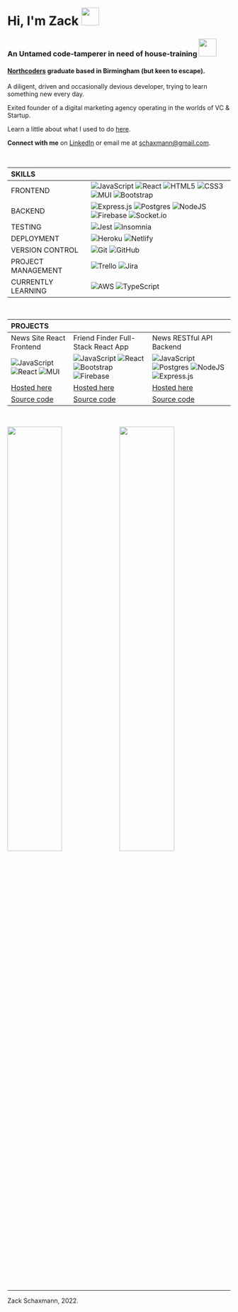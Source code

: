 # **Hi, I'm Zack** <img src="https://i.imgur.com/lFNs8I1.gif" width="40">

### **An Untamed code-tamperer in need of house-training** <img src="https://i.imgur.com/tpRGzGY.gif" width="40">

#### [Northcoders](https://northcoders.com/) graduate based in Birmingham (but keen to escape).

A diligent, driven and occasionally devious developer, trying to learn something new every day.

Exited founder of a digital marketing agency operating in the worlds of VC & Startup.

Learn a little about what I used to do [here](https://player.vimeo.com/video/642297965).

**Connect with me** on [LinkedIn](https://www.linkedin.com/in/schaxmann/) or email me at [schaxmann@gmail.com](mailto:schaxmann@gmail.com).

<br>

| SKILLS             |                                                                                                                                                                                                                                                                                                                                                                                                                                                                                                                                                                                                                                                                                       |
| :----------------- | ------------------------------------------------------------------------------------------------------------------------------------------------------------------------------------------------------------------------------------------------------------------------------------------------------------------------------------------------------------------------------------------------------------------------------------------------------------------------------------------------------------------------------------------------------------------------------------------------------------------------------------------------------------------------------------- |
| FRONTEND           | ![JavaScript](https://img.shields.io/badge/javascript-%23323330.svg?style=for-the-badge&logo=javascript&logoColor=%23F7DF1E) ![React](https://img.shields.io/badge/react-%2320232a.svg?style=for-the-badge&logo=react&logoColor=%2361DAFB) ![HTML5](https://img.shields.io/badge/html5-%23E34F26.svg?style=for-the-badge&logo=html5&logoColor=white) ![CSS3](https://img.shields.io/badge/css3-%231572B6.svg?style=for-the-badge&logo=css3&logoColor=white) ![MUI](https://img.shields.io/badge/MUI-%230081CB.svg?style=for-the-badge&logo=mui&logoColor=white) ![Bootstrap](https://img.shields.io/badge/bootstrap-%23563D7C.svg?style=for-the-badge&logo=bootstrap&logoColor=white) |
| BACKEND            | ![Express.js](https://img.shields.io/badge/express.js-%23404d59.svg?style=for-the-badge&logo=express&logoColor=%2361DAFB) ![Postgres](https://img.shields.io/badge/postgres-%23316192.svg?style=for-the-badge&logo=postgresql&logoColor=white) ![NodeJS](https://img.shields.io/badge/node.js-6DA55F?style=for-the-badge&logo=node.js&logoColor=white) ![Firebase](https://img.shields.io/badge/firebase-%23039BE5.svg?style=for-the-badge&logo=firebase) ![Socket.io](https://img.shields.io/badge/Socket.io-black?style=for-the-badge&logo=socket.io&badgeColor=010101)                                                                                                             |
| TESTING            | ![Jest](https://img.shields.io/badge/-jest-%23C21325?style=for-the-badge&logo=jest&logoColor=white) ![Insomnia](https://img.shields.io/badge/Insomnia-black?style=for-the-badge&logo=insomnia&logoColor=5849BE)                                                                                                                                                                                                                                                                                                                                                                                                                                                                       |
| DEPLOYMENT         | ![Heroku](https://img.shields.io/badge/heroku-%23430098.svg?style=for-the-badge&logo=heroku&logoColor=white) ![Netlify](https://img.shields.io/badge/netlify-%23000000.svg?style=for-the-badge&logo=netlify&logoColor=#00C7B7)                                                                                                                                                                                                                                                                                                                                        |
| VERSION CONTROL    | ![Git](https://img.shields.io/badge/git-%23F05033.svg?style=for-the-badge&logo=git&logoColor=white) ![GitHub](https://img.shields.io/badge/github-%23121011.svg?style=for-the-badge&logo=github&logoColor=white)                                                                                                                                                                                                                                                                                                                                                                                                                                                                      |
| PROJECT MANAGEMENT | ![Trello](https://img.shields.io/badge/Trello-%23026AA7.svg?style=for-the-badge&logo=Trello&logoColor=white) ![Jira](https://img.shields.io/badge/jira-%230A0FFF.svg?style=for-the-badge&logo=jira&logoColor=white)                                                                                                                                                                                                                                                                                                                                                                                                                                                                   |
| CURRENTLY LEARNING | ![AWS](https://img.shields.io/badge/AWS-%23FF9900.svg?style=for-the-badge&logo=amazon-aws&logoColor=white) ![TypeScript](https://img.shields.io/badge/typescript-%23007ACC.svg?style=for-the-badge&logo=typescript&logoColor=white)                                                                                                                                                                                                                                                                                                                                                                                                                                                   |

<br>

| PROJECTS                                                                                                                                                                                                                                                                                                                                       |                                                                                                                                                                                                                                                                                                                                                                                                                                                                     |                                                                                                                                                                                                                                                                                                                                                                                                                                                                                     |
| :--------------------------------------------------------------------------------------------------------------------------------------------------------------------------------------------------------------------------------------------------------------------------------------------------------------------------------------------- | ------------------------------------------------------------------------------------------------------------------------------------------------------------------------------------------------------------------------------------------------------------------------------------------------------------------------------------------------------------------------------------------------------------------------------------------------------------------- | ----------------------------------------------------------------------------------------------------------------------------------------------------------------------------------------------------------------------------------------------------------------------------------------------------------------------------------------------------------------------------------------------------------------------------------------------------------------------------------- |
| News Site React Frontend                                                                                                                                                                                                                                                                                                                       | Friend Finder Full-Stack React App                                                                                                                                                                                                                                                                                                                                                                                                                                  | News RESTful API Backend                                                                                                                                                                                                                                                                                                                                                                                                                                                            |
| ![JavaScript](https://img.shields.io/badge/javascript-%23323330.svg?style=for-the-badge&logo=javascript&logoColor=%23F7DF1E) ![React](https://img.shields.io/badge/react-%2320232a.svg?style=for-the-badge&logo=react&logoColor=%2361DAFB) ![MUI](https://img.shields.io/badge/MUI-%230081CB.svg?style=for-the-badge&logo=mui&logoColor=white) | ![JavaScript](https://img.shields.io/badge/javascript-%23323330.svg?style=for-the-badge&logo=javascript&logoColor=%23F7DF1E) ![React](https://img.shields.io/badge/react-%2320232a.svg?style=for-the-badge&logo=react&logoColor=%2361DAFB) ![Bootstrap](https://img.shields.io/badge/bootstrap-%23563D7C.svg?style=for-the-badge&logo=bootstrap&logoColor=white) ![Firebase](https://img.shields.io/badge/firebase-%23039BE5.svg?style=for-the-badge&logo=firebase) | ![JavaScript](https://img.shields.io/badge/javascript-%23323330.svg?style=for-the-badge&logo=javascript&logoColor=%23F7DF1E) ![Postgres](https://img.shields.io/badge/postgres-%23316192.svg?style=for-the-badge&logo=postgresql&logoColor=white) ![NodeJS](https://img.shields.io/badge/node.js-6DA55F?style=for-the-badge&logo=node.js&logoColor=white) ![Express.js](https://img.shields.io/badge/express.js-%23404d59.svg?style=for-the-badge&logo=express&logoColor=%2361DAFB) |
| [Hosted here](https://schaxmann-no-news.netlify.app)                                                                                                                                                                                                                                                                                           | [Hosted here](https://schaxmann-just-friends.netlify.app)                                                                                                                                                                                                                                                                                                                                                                                                  | [Hosted here](https://schaxmann-news.herokuapp.com/api)                                                                                                                                                                                                                                                                                                                                                                                                                             |
| [Source code](https://github.com/schaxmann/no-news-react-frontend)                                                                                                                                                                                                                                                                             | [Source code](https://github.com/schaxmann/just-friends)                                                                                                                                                                                                                                                                                                                                                                                                            | [Source code](https://github.com/schaxmann/My-RESTful-API)                                                                                                                                                                                                                                                                                                                                                                                                                          |

<br>

<p align="left">
  <img width="49.5%" src="https://github-readme-streak-stats.herokuapp.com/?user=schaxmann&theme=highcontrast&date_format=M%20j%5B%2C%20Y%5D"> 
  <img width="49.5%" src="https://github-readme-stats.vercel.app/api?username=schaxmann&show_icons=true&theme=highcontrast">
</p>

---

Zack Schaxmann, 2022.
